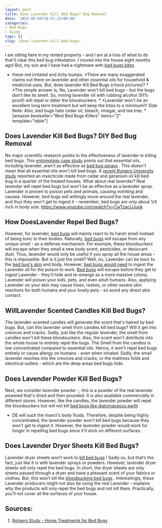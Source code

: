 ```yaml
---
layout: post
title: Does Lavender Kill Bed Bugs? Bug Removal
date: '2025-05-04T18:51:32+00:00'
categories:
- Bed Bugs
- Guide
tags: []
slug: /does-lavender-kill-bed-bugs/
---
```


I am sitting here in my rented property - and I am at a loss of what to do that'll clear this bed bug infestation. I moved into the house eight months ago! But, my son and I have had a nightmare with
[bed bugs bites](https://pestpolicy.com/pictures-of-bed-bug-bites/)
- these red irritated and itchy bumps.
*There are many exaggerated claims out there on lavender and other essential oils for household & medicinal uses. But, does lavender Kill Bed Bugs (check pictures)? *
*The simple answer is, No, Lavender won't kill bed bugs - but the bugs don't like its smell. So, mixing lavender oil with rubbing alcohol (91% proof) will repel or deter the bloodsuckers. *
*Lavender won't be an excellent long term treatment but will keep the bites to a minimum!!! Side Note: Also, bed bugs hate cedar oil, bleach, vinegar, and tea tree. *
[amazon bestseller="Best Bed Bugs Killers" items="2" template="table"]
## Does Lavender Kill Bed Bugs? DIY Bed Bug Removal
No major scientific research points to the effectiveness of lavender in killing bed bugs. This
[entomology case study](https://academic.oup.com/jee/article-abstract/111/1/170/4662900?redirectedFrom=fulltext)
points out that essential oils, including lavender, aren't as effective as
[bed bug sprays](https://pestpolicy.com/best-bed-bug-spray/)
.
This doesn't mean that all essential oils won't kill bed bugs. A
[recent Rutgers University study](https://www.mdpi.com/2075-4450/5/4/849)
reported an insecticide made from cedar and geranium oil kill bed bug in a quarter of the treated houses.
What about real lavender? Real lavender will repel bed bugs but won't be as effective as a lavender spray. Lavender is proven to poison pets and animals, causing vomiting and nausea.
However, bed bugs will wittingly move around the real lavender, and thus they won't get to ingest it - remember, bed bugs are only about 1/4 inch in body size.
https://www.youtube.com/watch?v=CwTzacUJugk
## How DoesLavender Repel Bed Bugs?
However, for lavender,
[bed bugs](https://pestpolicy.com/what-animals-eat-bed-bugs/)
will mainly react to its harsh smell instead of being toxic to their bodies. Naturally,
[bed bugs](https://pestpolicy.com/what-does-bed-bug-poop-look-like/)
will escape from any unique smell - as a defense mechanism.
For example, these bloodsuckers will escape when they small a new body scent, pesticides, or desiccant dust. Thus, lavender would only be useful if you spray all the house areas - this is impossible.
But is it just the smell? Well, no, Lavender can be toxic to the
[bed bug's skin](https://pestpolicy.com/can-bed-bugs-live-in-your-skin/)
and body. However,
[bed bugs would need](https://pestpolicy.com/harris-bed-bug-killer-review/)
to ingest the Lavender oil for the poison to work.
[Bed bugs](https://pestpolicy.com/proof-bed-bug-spray-review/)
will escape before they get to ingest Lavender - they'll hide and re-emerge as a more massive colony. Lavender will poison your kids, pets, and even adult humans.
Also, applying Lavender on your skin may cause hives, rashes, or other severe skin reactions for both humans and your lovely pets - so avoid any direct skin contact.
## WillLavender Scented Candles Kill Bed Bugs?
The lavender-scented candles will generate the scent that's hatred by bed bugs. But, can this lavender smell from candles kill bed bugs? Will it get into crevices and cracks.
Sadly, just like the regular lavender, the smell from candles won't kill these bloodsuckers. Also, the scent won't distribute into the whole house to entirely repel the bugs.
The Smell from the candles is low concentrated compared to essential oils. Hence, it won't repel bed bugs entirely or cause allergy on humans - even when inhaled.
Sadly, the small lavender reaches into the crevices and cracks, or the mattress folds and electrical outlets - which are the deep areas bed bugs hide.
## Does Lavender Powder Kill Bed Bugs?
Next, we consider lavender powder -, this is a powder of the real lavender powered that's dried and then pounded. It is also available commercially in different stores.
However, like the candles, the lavender powder will repel the bloodsuckers but will not kill
[bed bugs like diatomaceous earth](https://pestpolicy.com/does-diatomaceous-earth-kill-bed-bugs/)
- DE will suck the insect's body fluids.
Therefore, despite being highly concentrated, the lavender powder won't kill bed bugs because they won't get to ingest it. However, the lavender powder would work for longer in repelling bed bugs since it'll stick on different surfaces.
## Does Lavender Dryer Sheets Kill Bed Bugs?
Lavender dryer sheets won’t work to
[kill bed bugs](https://pestpolicy.com/do-ants-kill-bed-bugs/)
! Sadly so, but that’s the fact, just like it is with lavender sprays or powders. However, lavender dryer sheets will only repel the bed bugs.
In short, the dryer sheets are only sheets passed through a dryer and have a pleasant scent of your fabrics or clothes. But, this won’t kill the
[bloodsucking bed bugs](https://pestpolicy.com/can-bed-bugs-get-in-your-hair/)
.
Interestingly, these Lavender producers might not also be using the real Lavender – explains why the products will only repel the bed bugs and not kill them. Practically, you’ll not cover all the surfaces of your house.
## Sources:
1. [Rutgers Study - Home Treatments for Bed Bugs](https://citybugs.tamu.edu/2014/12/18/diy-bed-bug-control/)
